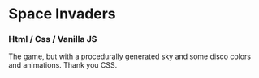 # Space Invaders

### Html / Css / Vanilla JS

The game, but with a procedurally generated sky and some disco colors and animations. Thank you CSS.
